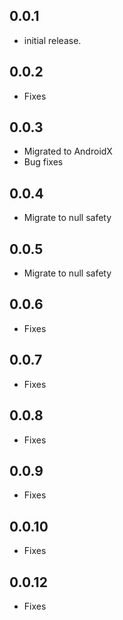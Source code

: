 ## 0.0.1

- initial release.

## 0.0.2

- Fixes

## 0.0.3

- Migrated to AndroidX
- Bug fixes

## 0.0.4

- Migrate to null safety

## 0.0.5

- Migrate to null safety

## 0.0.6

- Fixes

## 0.0.7

- Fixes

## 0.0.8

- Fixes

## 0.0.9

- Fixes

## 0.0.10

- Fixes

## 0.0.12

- Fixes
